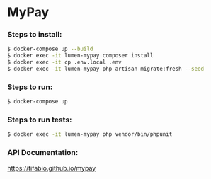 # MyPay

### Steps to install:

```sh
$ docker-compose up --build
$ docker exec -it lumen-mypay composer install
$ docker exec -it cp .env.local .env
$ docker exec -it lumen-mypay php artisan migrate:fresh --seed
```

### Steps to run:
```sh
$ docker-compose up
```

### Steps to run tests:

```sh
$ docker exec -it lumen-mypay php vendor/bin/phpunit
```

### API Documentation:
https://tifabio.github.io/mypay